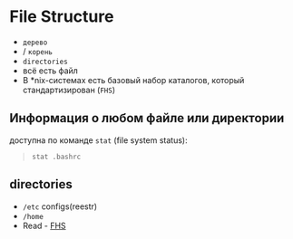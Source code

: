 # File Structure

- `дерево`
- / `корень`
- `directories`
- всё есть файл
- В *nix-системах есть базовый набор каталогов, который стандартизирован (`FHS`)

## Информация о любом файле или директории

доступна по команде `stat` (file system status):

> `stat .bashrc`

## directories

- `/etc` configs(reestr)
- `/home`
- Read - [FHS](https://ru.wikipedia.org/wiki/FHS)